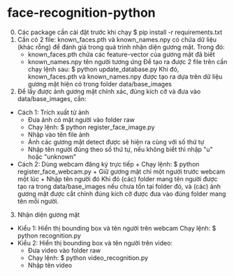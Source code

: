 # face-recognition-python
0. Các package cần cài đặt trước khi chạy
$ pip install -r requirements.txt
1. Cần có 2 file: known_faces.pth và known_names.npy có chứa dữ liệu (khác rỗng) để đánh giá trong quá trình nhận diện gương mặt.
  Trong đó: 
    + known_faces.pth chứa các feature-vector của gương mặt đã biết 
    + known_names.npy tên người tương ứng
  Để tạo ra được 2 file trên cần chạy lệnh sau:
$ python update_database.py
  Khi đó, known_faces.pth và known_names.npy được tạo ra dựa trên dữ liệu gương mặt hiện có trong folder data/base_images
2. Để lấy được ảnh gương mặt chính xác, đúng kích cỡ và đưa vào data/base_images, cần:
  - Cách 1: Trích xuất từ ảnh
    + Đưa ảnh có mặt người vào folder raw
    + Chạy lệnh: $ python register_face_image.py
    + Nhập vào tên file ảnh
    + Ảnh các gương mặt detect được sẽ hiện ra cùng với số thứ tự
    + Nhập tên người đúng theo số thứ tự, nếu không biết thì nhập "u" hoặc "unknown"
   - Cách 2: Dùng webcam đăng ký trực tiếp
    + Chạy lệnh: $ python register_face_webcam.py
    + Giữ gương mặt chỉ một người trước webcam một lúc
    + Nhập tên người đó
   Khi đó (các) folder mang tên người được tạo ra trong data/base_images nếu chưa tồn tại folder đó, 
   và (các) ảnh gương mặt được cắt chỉnh đúng kích cỡ được đưa vào đúng folder mang tên mỗi người.
  3. Nhận diện gương mặt 
  - Kiểu 1: Hiển thị bounding box và tên người trên webcam
    Chạy lệnh: $ python recognition.py
  - Kiểu 2:  Hiển thị bounding box và tên người trên video:
    + Đưa video vào folder raw
    + Chạy lệnh: $ python video_recognition.py
    + Nhập tên video
